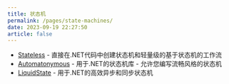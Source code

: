 ```yaml
---
title: 状态机
permalink: /pages/state-machines/
date: 2023-09-19 22:27:50
article: false
---
```


* [Stateless](https://github.com/dotnet-state-machine/stateless) - 直接在.NET代码中创建状态机和轻量级的基于状态机的工作流
* [Automatonymous](https://github.com/MassTransit/Automatonymous) - 用于.NET的状态机库 - 允许您编写流畅风格的状态机
* [LiquidState](https://github.com/prasannavl/LiquidState) -  用于.NET的高效异步和同步状态机